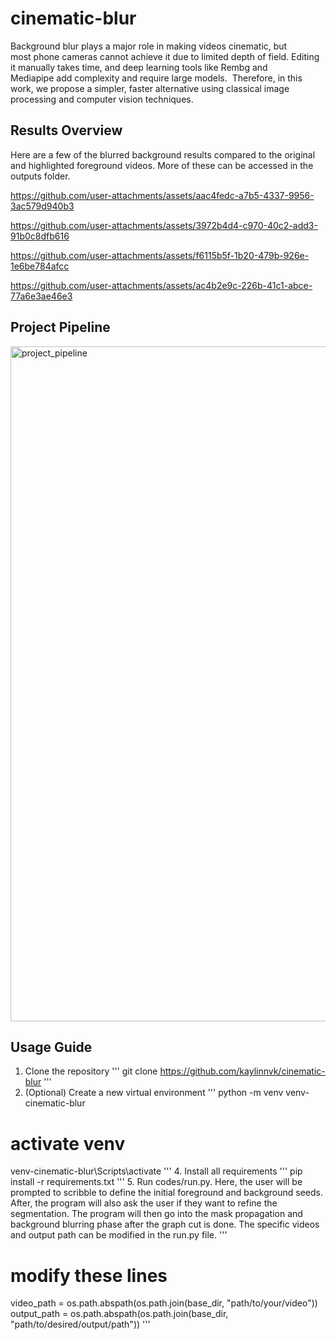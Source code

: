 # cinematic-blur
 Background blur plays a major role in making videos cinematic, but most phone cameras cannot achieve it due to limited depth of field. Editing it manually takes time, and deep learning tools like Rembg and Mediapipe add complexity and require large models.  Therefore, in this work, we propose a simpler, faster alternative using classical image processing and computer vision techniques.

##
## Results Overview
Here are a few of the blurred background results compared to the original and highlighted foreground videos. More of these can be accessed in the outputs folder.

https://github.com/user-attachments/assets/aac4fedc-a7b5-4337-9956-3ac579d940b3

https://github.com/user-attachments/assets/3972b4d4-c970-40c2-add3-91b0c8dfb616

https://github.com/user-attachments/assets/f6115b5f-1b20-479b-926e-1e6be784afcc

https://github.com/user-attachments/assets/ac4b2e9c-226b-41c1-abce-77a6e3ae46e3

## 
## Project Pipeline
<img width="1920" height="1080" alt="project_pipeline" src="https://github.com/user-attachments/assets/4440d336-70ff-4747-a190-403c2f87412c" />

##
## Usage Guide
1. Clone the repository
'''
git clone https://github.com/kaylinnvk/cinematic-blur 
'''
2. (Optional) Create a new virtual environment
'''
python -m venv venv-cinematic-blur

# activate venv
venv-cinematic-blur\Scripts\activate
'''
4. Install all requirements
'''
pip install -r requirements.txt
'''
5. Run codes/run.py.
   Here, the user will be prompted to scribble to define the initial foreground and background seeds. After, the program will also ask the user if they want to refine the segmentation. The program will then go into the
   mask propagation and background blurring phase after the graph cut is done. The specific videos and output path can be modified in the run.py file.
'''
# modify these lines
video_path = os.path.abspath(os.path.join(base_dir, "path/to/your/video"))
output_path = os.path.abspath(os.path.join(base_dir, "path/to/desired/output/path"))
'''

